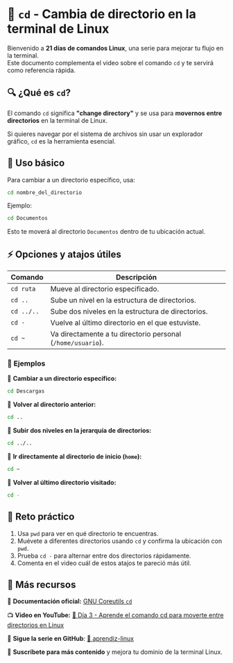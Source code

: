 # 🔄 `cd` - Cambia de directorio en la terminal de Linux  

Bienvenido a **21 días de comandos Linux**, una serie para mejorar tu flujo en la terminal.  
Este documento complementa el video sobre el comando `cd` y te servirá como referencia rápida.  

## 🔍 ¿Qué es `cd`?  

El comando `cd` significa **"change directory"** y se usa para **movernos entre directorios** en la terminal de Linux.  

Si quieres navegar por el sistema de archivos sin usar un explorador gráfico, `cd` es la herramienta esencial.  

## 📌 Uso básico  

Para cambiar a un directorio específico, usa:  

```bash
cd nombre_del_directorio
```

Ejemplo:  

```bash
cd Documentos
```

Esto te moverá al directorio `Documentos` dentro de tu ubicación actual.  

## ⚡ Opciones y atajos útiles  

| Comando  | Descripción |
|----------|------------|
| `cd ruta` | Mueve al directorio especificado. |
| `cd ..` | Sube un nivel en la estructura de directorios. |
| `cd ../..` | Sube dos niveles en la estructura de directorios. |
| `cd -` | Vuelve al último directorio en el que estuviste. |
| `cd ~` | Va directamente a tu directorio personal (`/home/usuario`). |

### 📝 Ejemplos  

🔹 **Cambiar a un directorio específico:**  

```bash
cd Descargas
```

🔹 **Volver al directorio anterior:**  

```bash
cd ..
```

🔹 **Subir dos niveles en la jerarquía de directorios:**  

```bash
cd ../..
```

🔹 **Ir directamente al directorio de inicio (`home`):**  

```bash
cd ~
```

🔹 **Volver al último directorio visitado:**  

```bash
cd -
```

## 🎯 Reto práctico  

1. Usa `pwd` para ver en qué directorio te encuentras.  
2. Muévete a diferentes directorios usando `cd` y confirma la ubicación con `pwd`.  
3. Prueba `cd -` para alternar entre dos directorios rápidamente.  
4. Comenta en el video cuál de estos atajos te pareció más útil.  

## 📢 Más recursos  

📖 **Documentación oficial:** [GNU Coreutils `cd`](https://man7.org/linux/man-pages/man1/cd.1p.html)  

📺 **Video en YouTube:** [🔗 Día 3 - Aprende el comando cd para moverte entre directorios en Linux](https://youtu.be/2YGV7opw4io)

🚀 **Sigue la serie en GitHub**: [🔗 aprendiz-linux](https://github.com/jorgearma1982/aprendiz-linux/tree/main/21_dias_comandos_basicos)

🔔 **Suscríbete para más contenido** y mejora tu dominio de la terminal Linux.
